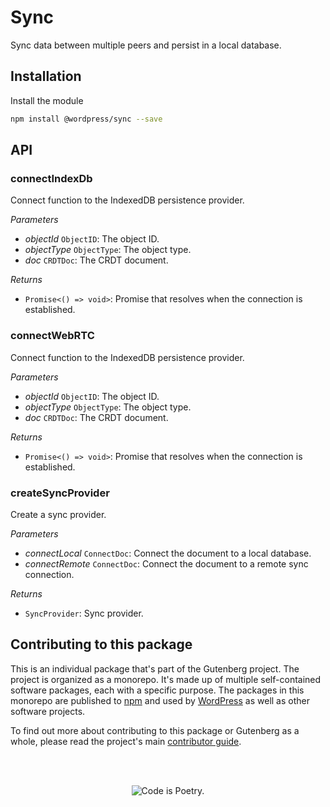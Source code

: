 # Sync

Sync data between multiple peers and persist in a local database.

## Installation

Install the module

```bash
npm install @wordpress/sync --save
```

## API

<!-- START TOKEN(Autogenerated API docs) -->

### connectIndexDb

Connect function to the IndexedDB persistence provider.

_Parameters_

-   _objectId_ `ObjectID`: The object ID.
-   _objectType_ `ObjectType`: The object type.
-   _doc_ `CRDTDoc`: The CRDT document.

_Returns_

-   `Promise<() => void>`: Promise that resolves when the connection is established.

### connectWebRTC

Connect function to the IndexedDB persistence provider.

_Parameters_

-   _objectId_ `ObjectID`: The object ID.
-   _objectType_ `ObjectType`: The object type.
-   _doc_ `CRDTDoc`: The CRDT document.

_Returns_

-   `Promise<() => void>`: Promise that resolves when the connection is established.

### createSyncProvider

Create a sync provider.

_Parameters_

-   _connectLocal_ `ConnectDoc`: Connect the document to a local database.
-   _connectRemote_ `ConnectDoc`: Connect the document to a remote sync connection.

_Returns_

-   `SyncProvider`: Sync provider.

<!-- END TOKEN(Autogenerated API docs) -->

## Contributing to this package

This is an individual package that's part of the Gutenberg project. The project is organized as a monorepo. It's made up of multiple self-contained software packages, each with a specific purpose. The packages in this monorepo are published to [npm](https://www.npmjs.com/) and used by [WordPress](https://make.wordpress.org/core/) as well as other software projects.

To find out more about contributing to this package or Gutenberg as a whole, please read the project's main [contributor guide](https://github.com/WordPress/gutenberg/tree/HEAD/CONTRIBUTING.md).

<br /><br /><p align="center"><img src="https://s.w.org/style/images/codeispoetry.png?1" alt="Code is Poetry." /></p>
